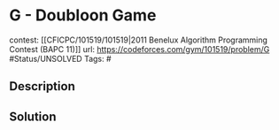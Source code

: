 # G - Doubloon Game

contest: [[CFICPC/101519/101519|2011 Benelux Algorithm Programming Contest (BAPC 11)]]
url: https://codeforces.com/gym/101519/problem/G
#Status/UNSOLVED
Tags: #

## Description

## Solution

